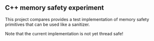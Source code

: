 C++ memory safety experiment
----------------------------

This project compares provides a test implementation
of memory safety primitives that can be used like
a sanitizer.


Note that the current implementation is not yet thread safe!
